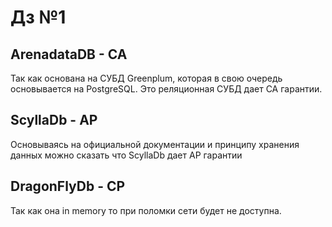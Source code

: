 # Дз №1

## ArenadataDB - CA

Так как основана на СУБД Greenplum, которая в свою очередь основывается на PostgreSQL.
Это реляционная СУБД дает CA гарантии.

## ScyllaDb - AP

Основываясь на официальной документации и принципу хранения данных можно сказать что ScyllaDb дает AP гарантии

## DragonFlyDb - CP

Так как она in memory то при поломки сети будет не доступна.
